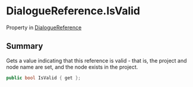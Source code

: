 # DialogueReference.IsValid

Property in [DialogueReference](/docs/api/csharp/yarn.unity.dialoguereference.md)

## Summary


Gets a value indicating that this reference is valid - that is, the
project and node name are set, and the node exists in the project.


```csharp
public bool IsValid { get };
```

